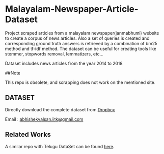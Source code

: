 # Malayalam-Newspaper-Article-Dataset
Project scraped articles from a malayalam newspaper(janmabhumi) website to create a corpus of news articles. Also a set of queries is created and corresponding ground truth answers is retrieved by a combination of bm25 method and tf-idf method. The dataset can be useful for creating tools like stemmer, stopwords removal, lemmatizers, etc...


Dataset includes news articles from the year 2014 to 2018

##Note

This repo is obsolete, and scrapping does not work on the mentioned site.

## DATASET

Directly download the complete dataset from [Dropbox](https://www.dropbox.com/s/s5d1xw20c7rxapy/DataSet.zip?dl=0)

Email : abhishekvalsan.iitk@gmail.com

## Related Works

A similar repo with Telugu DataSet can be found [here](https://github.com/AnushaMotamarri/Telugu-Newspaper-Article-Dataset).

